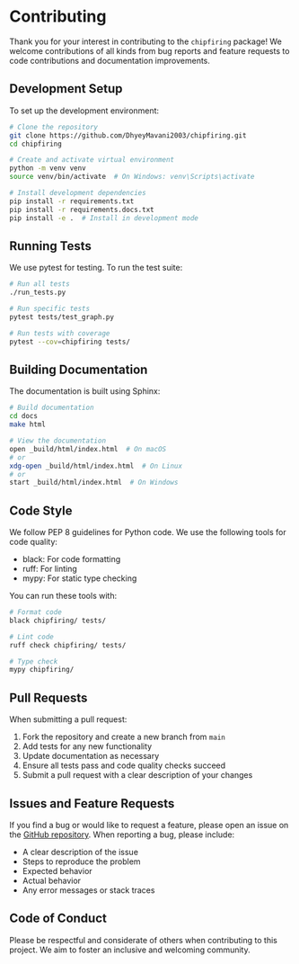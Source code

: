 # Contributing

Thank you for your interest in contributing to the `chipfiring` package! We welcome contributions of all kinds from bug reports and feature requests to code contributions and documentation improvements.

## Development Setup

To set up the development environment:

```bash
# Clone the repository
git clone https://github.com/DhyeyMavani2003/chipfiring.git
cd chipfiring

# Create and activate virtual environment
python -m venv venv
source venv/bin/activate  # On Windows: venv\Scripts\activate

# Install development dependencies
pip install -r requirements.txt
pip install -r requirements.docs.txt
pip install -e .  # Install in development mode
```

## Running Tests

We use pytest for testing. To run the test suite:

```bash
# Run all tests
./run_tests.py

# Run specific tests
pytest tests/test_graph.py

# Run tests with coverage
pytest --cov=chipfiring tests/
```

## Building Documentation

The documentation is built using Sphinx:

```bash
# Build documentation
cd docs
make html

# View the documentation
open _build/html/index.html  # On macOS
# or
xdg-open _build/html/index.html  # On Linux
# or
start _build/html/index.html  # On Windows
```

## Code Style

We follow PEP 8 guidelines for Python code. We use the following tools for code quality:

- black: For code formatting
- ruff: For linting
- mypy: For static type checking

You can run these tools with:

```bash
# Format code
black chipfiring/ tests/

# Lint code
ruff check chipfiring/ tests/

# Type check
mypy chipfiring/
```

## Pull Requests

When submitting a pull request:

1. Fork the repository and create a new branch from `main`
2. Add tests for any new functionality
3. Update documentation as necessary
4. Ensure all tests pass and code quality checks succeed
5. Submit a pull request with a clear description of your changes

## Issues and Feature Requests

If you find a bug or would like to request a feature, please open an issue on the [GitHub repository](https://github.com/DhyeyMavani2003/chipfiring/issues). When reporting a bug, please include:

- A clear description of the issue
- Steps to reproduce the problem
- Expected behavior
- Actual behavior
- Any error messages or stack traces

## Code of Conduct

Please be respectful and considerate of others when contributing to this project. We aim to foster an inclusive and welcoming community.
